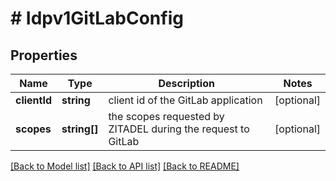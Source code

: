 # # Idpv1GitLabConfig

## Properties

Name | Type | Description | Notes
------------ | ------------- | ------------- | -------------
**clientId** | **string** | client id of the GitLab application | [optional]
**scopes** | **string[]** | the scopes requested by ZITADEL during the request to GitLab | [optional]

[[Back to Model list]](../../README.md#models) [[Back to API list]](../../README.md#endpoints) [[Back to README]](../../README.md)

